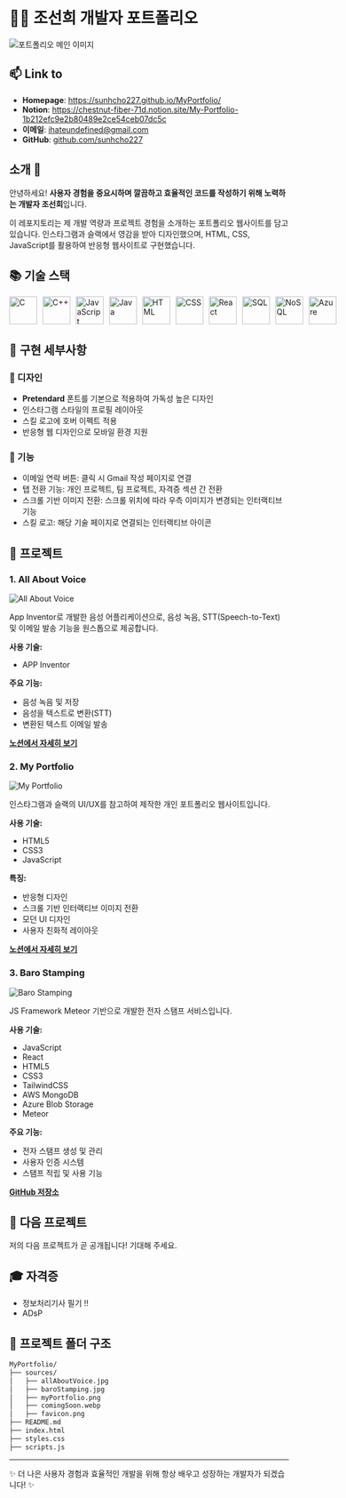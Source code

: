 # 👩‍💻 조선희 개발자 포트폴리오

![포트폴리오 메인 이미지](./sources/myPortfolio.png)

## 📫 Link to

- **Homepage**: https://sunhcho227.github.io/MyPortfolio/
- **Notion**: https://chestnut-fiber-71d.notion.site/My-Portfolio-1b212efc9e2b80489e2ce54ceb07dc5c
- **이메일**: ihateundefined@gmail.com
- **GitHub**: [github.com/sunhcho227](https://github.com/sunhcho227)

## 소개 👋

안녕하세요! **사용자 경험을 중요시하며 깔끔하고 효율적인 코드를 작성하기 위해 노력하는 개발자 조선희**입니다.

이 레포지토리는 제 개발 역량과 프로젝트 경험을 소개하는 포트폴리오 웹사이트를 담고 있습니다. 인스타그램과 슬랙에서 영감을 받아 디자인했으며, HTML, CSS, JavaScript를 활용하여 반응형 웹사이트로 구현했습니다.

## 📚 기술 스택

<div style="display: flex; gap: 10px;">
  <img src="https://upload.wikimedia.org/wikipedia/commons/1/19/C_Logo.png" width="50" height="50" alt="C">
  <img src="https://upload.wikimedia.org/wikipedia/commons/1/18/ISO_C%2B%2B_Logo.svg" width="50" height="50" alt="C++">
  <img src="https://upload.wikimedia.org/wikipedia/commons/6/6a/JavaScript-logo.png" width="50" height="50" alt="JavaScript">
  <img src="https://www.vectorlogo.zone/logos/java/java-icon.svg" width="50" height="50" alt="Java">
  <img src="https://www.w3.org/html/logo/badge/html5-badge-h-solo.png" width="50" height="50" alt="HTML">
  <img src="https://upload.wikimedia.org/wikipedia/commons/d/d5/CSS3_logo_and_wordmark.svg" width="50" height="50" alt="CSS">
  <img src="https://ko.legacy.reactjs.org/" width="50" height="50" alt="React">
  <img src="https://www.svgrepo.com/show/331760/sql-database-generic.svg" width="50" height="50" alt="SQL">
  <img src="https://www.svgrepo.com/show/373845/mongo.svg" width="50" height="50" alt="NoSQL">
  <img src="https://upload.wikimedia.org/wikipedia/commons/f/fa/Microsoft_Azure.svg" width="50" height="50" alt="Azure">
</div>

## 🌟 구현 세부사항
### 💅 디자인
- **Pretendard** 폰트를 기본으로 적용하여 가독성 높은 디자인
- 인스타그램 스타일의 프로필 레이아웃
- 스킬 로고에 호버 이펙트 적용
- 반응형 웹 디자인으로 모바일 환경 지원

### 🔧 기능
- 이메일 연락 버튼: 클릭 시 Gmail 작성 페이지로 연결
- 탭 전환 기능: 개인 프로젝트, 팀 프로젝트, 자격증 섹션 간 전환
- 스크롤 기반 이미지 전환: 스크롤 위치에 따라 우측 이미지가 변경되는 인터랙티브 기능
- 스킬 로고: 해당 기술 페이지로 연결되는 인터랙티브 아이콘

## 🚀 프로젝트

### 1. All About Voice
![All About Voice](./sources/allAboutVoice.jpg)

App Inventor로 개발한 음성 어플리케이션으로, 음성 녹음, STT(Speech-to-Text) 및 이메일 발송 기능을 원스톱으로 제공합니다.

**사용 기술:**
- APP Inventor

**주요 기능:**
- 음성 녹음 및 저장
- 음성을 텍스트로 변환(STT)
- 변환된 텍스트 이메일 발송

**[노션에서 자세히 보기](https://chestnut-fiber-71d.notion.site/All-About-Voice-1a112efc9e2b8034a470ec6605461a80#1a112efc9e2b81058fb1e063be336b61)**

### 2. My Portfolio
![My Portfolio](./sources/myPortfolio.png)

인스타그램과 슬랙의 UI/UX를 참고하여 제작한 개인 포트폴리오 웹사이트입니다. 

**사용 기술:**
- HTML5
- CSS3
- JavaScript

**특징:**
- 반응형 디자인
- 스크롤 기반 인터랙티브 이미지 전환
- 모던 UI 디자인
- 사용자 친화적 레이아웃

**[노션에서 자세히 보기](https://chestnut-fiber-71d.notion.site/My-Portfolio-1b212efc9e2b80489e2ce54ceb07dc5c)**

### 3. Baro Stamping
![Baro Stamping](./sources/baroStamping.jpg)

JS Framework Meteor 기반으로 개발한 전자 스탬프 서비스입니다.

**사용 기술:**
- JavaScript
- React
- HTML5
- CSS3
- TailwindCSS
- AWS MongoDB
- Azure Blob Storage
- Meteor

**주요 기능:**
- 전자 스탬프 생성 및 관리
- 사용자 인증 시스템
- 스탬프 적립 및 사용 기능

**[GitHub 저장소](https://github.com/sunhcho227/BaroStampingLocal)**

## 🔮 다음 프로젝트
저의 다음 프로젝트가 곧 공개됩니다! 기대해 주세요.

## 🎓 자격증
- 정보처리기사 필기 !!
- ADsP

## 📂 프로젝트 폴더 구조

```markdown
MyPortfolio/
├── sources/
│   ├── allAboutVoice.jpg
│   ├── baroStamping.jpg
│   ├── myPortfolio.png
│   ├── comingSoon.webp
│   ├── favicon.png
├── README.md
├── index.html
├── styles.css
├── scripts.js
```

---

✨ 더 나은 사용자 경험과 효율적인 개발을 위해 항상 배우고 성장하는 개발자가 되겠습니다! ✨

